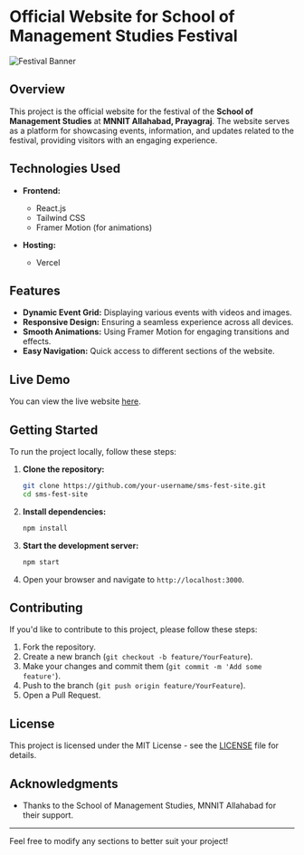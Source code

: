 # Official Website for School of Management Studies Festival

![Festival Banner](https://your-image-link.com) <!-- Add a relevant banner image URL here -->

## Overview

This project is the official website for the festival of the **School of Management Studies** at **MNNIT Allahabad, Prayagraj**. The website serves as a platform for showcasing events, information, and updates related to the festival, providing visitors with an engaging experience.

## Technologies Used

- **Frontend:**
  - React.js
  - Tailwind CSS
  - Framer Motion (for animations)

- **Hosting:**
  - Vercel

## Features

- **Dynamic Event Grid:** Displaying various events with videos and images.
- **Responsive Design:** Ensuring a seamless experience across all devices.
- **Smooth Animations:** Using Framer Motion for engaging transitions and effects.
- **Easy Navigation:** Quick access to different sections of the website.

## Live Demo

You can view the live website [here](https://sms-fest-site.vercel.app/).

## Getting Started

To run the project locally, follow these steps:

1. **Clone the repository:**
   ```bash
   git clone https://github.com/your-username/sms-fest-site.git
   cd sms-fest-site
   ```

2. **Install dependencies:**
   ```bash
   npm install
   ```

3. **Start the development server:**
   ```bash
   npm start
   ```

4. Open your browser and navigate to `http://localhost:3000`.

## Contributing

If you'd like to contribute to this project, please follow these steps:

1. Fork the repository.
2. Create a new branch (`git checkout -b feature/YourFeature`).
3. Make your changes and commit them (`git commit -m 'Add some feature'`).
4. Push to the branch (`git push origin feature/YourFeature`).
5. Open a Pull Request.

## License

This project is licensed under the MIT License - see the [LICENSE](LICENSE) file for details.

## Acknowledgments

- Thanks to the School of Management Studies, MNNIT Allahabad for their support.

---

Feel free to modify any sections to better suit your project!
